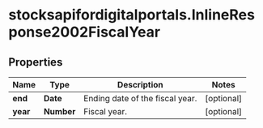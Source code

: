 # stocksapifordigitalportals.InlineResponse2002FiscalYear

## Properties

Name | Type | Description | Notes
------------ | ------------- | ------------- | -------------
**end** | **Date** | Ending date of the fiscal year. | [optional] 
**year** | **Number** | Fiscal year. | [optional] 


